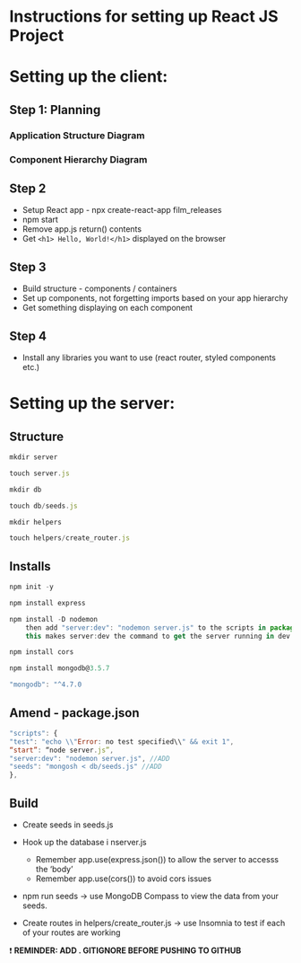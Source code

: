 # Instructions for setting up React JS Project

# Setting up the client:

## Step 1: Planning

### Application Structure Diagram

### Component Hierarchy Diagram

## Step 2

- Setup React app - npx create-react-app film_releases
- npm start
- Remove app.js return() contents
- Get `<h1> Hello, World!</h1>` displayed on the browser

## Step 3

- Build structure - components / containers
- Set up components, not forgetting imports based on your app hierarchy
- Get something displaying on each component

## Step 4

- Install any libraries you want to use (react router, styled components etc.)

# Setting up the server:

## Structure

```jsx
mkdir server

touch server.js

mkdir db

touch db/seeds.js

mkdir helpers

touch helpers/create_router.js
```

## Installs

```jsx
npm init -y

npm install express

npm install -D nodemon
	then add "server:dev": "nodemon server.js" to the scripts in package.json
	this makes server:dev the command to get the server running in dev mode

npm install cors

npm install mongodb@3.5.7

"mongodb": "^4.7.0
```

## Amend - package.json

```jsx
"scripts": {
"test": "echo \\"Error: no test specified\\" && exit 1",
“start”: “node server.js”,
"server:dev": "nodemon server.js", //ADD
"seeds": "mongosh < db/seeds.js" //ADD
},
```

## Build

- Create seeds in seeds.js
    
- Hook up the database i nserver.js
    
    - Remember app.use(express.json()) to allow the server to accesss the ‘body’
    - Remember app.use(cors()) to avoid cors issues
- npm run seeds → use MongoDB Compass to view the data from your seeds.
    
- Create routes in helpers/create_router.js → use Insomnia to test if each of your routes are working
    

❗ **REMINDER: ADD . GITIGNORE BEFORE PUSHING TO GITHUB**